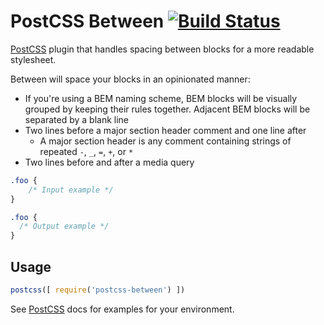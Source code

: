 # PostCSS Between [![Build Status][ci-img]][ci]

[PostCSS] plugin that handles spacing between blocks for a more readable stylesheet.

Between will space your blocks in an opinionated manner:

- If you're using a BEM naming scheme, BEM blocks will be visually grouped by keeping their rules together. Adjacent BEM blocks will be separated by a blank line
- Two lines before a major section header comment and one line after
  - A major section header is any comment containing strings of repeated `-`, `_`, `=`, `+`, or `*`
- Two lines before and after a media query

[PostCSS]: https://github.com/postcss/postcss
[ci-img]:  https://travis-ci.org/tjgavlick/postcss-between.svg
[ci]:      https://travis-ci.org/tjgavlick/postcss-between

```css
.foo {
    /* Input example */
}
```

```css
.foo {
  /* Output example */
}
```

## Usage

```js
postcss([ require('postcss-between') ])
```

See [PostCSS] docs for examples for your environment.
